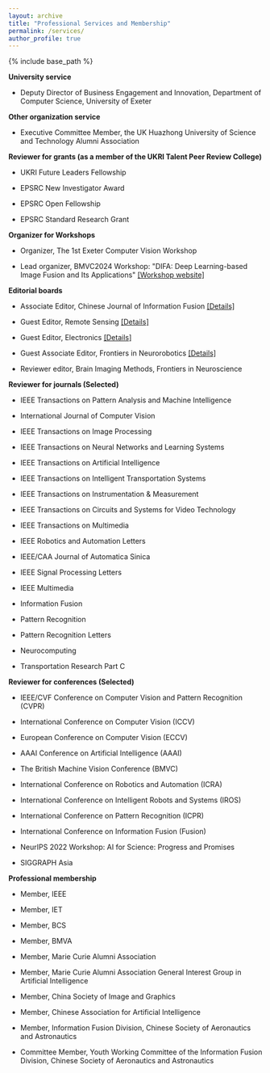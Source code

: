 ```yaml
---
layout: archive
title: "Professional Services and Membership"
permalink: /services/
author_profile: true
---
```

{% include base_path %}

**University service**

- Deputy Director of Business Engagement and Innovation, Department of Computer Science, University of Exeter

**Other organization service**

- Executive Committee Member, the UK Huazhong University of Science and Technology Alumni Association

**Reviewer for grants (as a member of the UKRI Talent Peer Review College)**

- UKRI Future Leaders Fellowship

- EPSRC New Investigator Award

- EPSRC Open Fellowship

- EPSRC Standard Research Grant 

**Organizer for Workshops**

- Organizer, The 1st Exeter Computer Vision Workshop

- Lead organizer, BMVC2024 Workshop: "DIFA: Deep Learning-based Image Fusion and Its Applications" [[Workshop website]](https://difa2024.github.io/)


**Editorial boards**

- Associate Editor, Chinese Journal of Information Fusion [[Details]](https://www.iece.org/journal/cjif)

- Guest Editor, Remote Sensing [[Details]](https://www.mdpi.com/journal/remotesensing/special_issues/T7010HP00E)

- Guest Editor, Electronics [[Details]](https://www.mdpi.com/journal/electronics/special_issues/48P302N872) 

- Guest Associate Editor, Frontiers in Neurorobotics [[Details]](https://www.frontiersin.org/research-topics/64494/multi-source-and-multi-domain-data-fusion-and-enhancement-methods-evaluation-and-applications)

- Reviewer editor, Brain Imaging Methods, Frontiers in Neuroscience


**Reviewer for journals (Selected)**

- IEEE Transactions on Pattern Analysis and Machine Intelligence

- International Journal of Computer Vision    

- IEEE Transactions on Image Processing

- IEEE Transactions on Neural Networks and Learning Systems

- IEEE Transactions on Artificial Intelligence

- IEEE Transactions on Intelligent Transportation Systems 

- IEEE Transactions on Instrumentation & Measurement

- IEEE Transactions on Circuits and Systems for Video Technology

- IEEE Transactions on Multimedia

- IEEE Robotics and Automation Letters

- IEEE/CAA Journal of Automatica Sinica

- IEEE Signal Processing Letters

- IEEE Multimedia 

- Information Fusion

- Pattern Recognition

- Pattern Recognition Letters

- Neurocomputing

- Transportation Research Part C


**Reviewer for conferences (Selected)**


- IEEE/CVF Conference on Computer Vision and Pattern Recognition (CVPR)

- International Conference on Computer Vision (ICCV) 

- European Conference on Computer Vision (ECCV) 

- AAAI Conference on Artificial Intelligence (AAAI)

- The British Machine Vision Conference (BMVC)

- International Conference on Robotics and Automation (ICRA) 

- International Conference on Intelligent Robots and Systems (IROS) 

- International Conference on Pattern Recognition (ICPR)

- International Conference on Information Fusion (Fusion)

- NeurIPS 2022 Workshop: AI for Science: Progress and Promises

- SIGGRAPH Asia

**Professional membership**

- Member, IEEE

- Member, IET

- Member, BCS

- Member, BMVA

- Member, Marie Curie Alumni Association

- Member, Marie Curie Alumni Association General Interest Group in Artificial Intelligence

- Member, China Society of Image and Graphics

- Member, Chinese Association for Artificial Intelligence

- Member, Information Fusion Division, Chinese Society of Aeronautics and Astronautics

- Committee Member, Youth Working Committee of the Information Fusion Division, Chinese Society of Aeronautics and Astronautics
